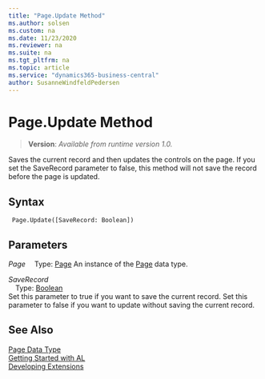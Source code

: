 ```yaml
---
title: "Page.Update Method"
ms.author: solsen
ms.custom: na
ms.date: 11/23/2020
ms.reviewer: na
ms.suite: na
ms.tgt_pltfrm: na
ms.topic: article
ms.service: "dynamics365-business-central"
author: SusanneWindfeldPedersen
---
```

[//]: # (START>DO_NOT_EDIT)
[//]: # (IMPORTANT:Do not edit any of the content between here and the END>DO_NOT_EDIT.)
[//]: # (Any modifications should be made in the .xml files in the ModernDev repo.)
# Page.Update Method
> **Version**: _Available from runtime version 1.0._

Saves the current record and then updates the controls on the page. If you set the SaveRecord parameter to false, this method will not save the record before the page is updated.


## Syntax
```
 Page.Update([SaveRecord: Boolean])
```
## Parameters
*Page*
&emsp;Type: [Page](page-data-type.md)
An instance of the [Page](page-data-type.md) data type.

*SaveRecord*  
&emsp;Type: [Boolean](../boolean/boolean-data-type.md)  
Set this parameter to true if you want to save the current record. Set this parameter to false if you want to update without saving the current record.  



[//]: # (IMPORTANT: END>DO_NOT_EDIT)
## See Also
[Page Data Type](page-data-type.md)  
[Getting Started with AL](../../devenv-get-started.md)  
[Developing Extensions](../../devenv-dev-overview.md)